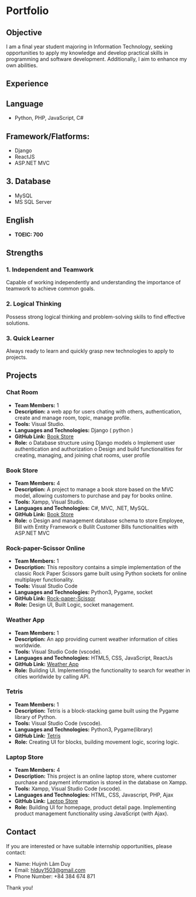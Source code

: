 # Portfolio
## Objective
I am a final year student majoring in Information Technology, seeking opportunities to apply my knowledge and develop practical skills in programming and software development. Additionally, I aim to enhance my own abilities.

## Experience
## Language
- Python, PHP, JavaScript, C#
## Framework/Flatforms:
- Django
- ReactJS
- ASP.NET MVC

## 3. Database
- MySQL
- MS SQL Server

## English 
- **TOEIC:  700**

## Strengths
### 1. Independent and Teamwork
Capable of working independently and understanding the importance of teamwork to achieve common goals.
### 2. Logical Thinking
Possess strong logical thinking and problem-solving skills to find effective solutions.
### 3. Quick Learner
Always ready to learn and quickly grasp new technologies to apply to projects.

## Projects
### Chat Room
- **Team Members:** 1
- **Description:** a web app for users chating with others,  authentication, create and manage room, topic, manage profile.
- **Tools:**  Visual Studio.
- **Languages and Technologies:** Django ( python )
- **GitHub Link:** [Book Store](https://github.com/DuyHuynh153/Chat-Room.git)
- **Role:**
  o	Database structure using Django models
  o	Implement user authentication and authorization
  o	Design and build functionalities for creating, managing, and joining chat rooms, user profile
### Book Store
- **Team Members:** 4
- **Description:** A project to manage a book store based on the MVC model, allowing customers to purchase and pay for books online.
- **Tools:** Xampp, Visual Studio.
- **Languages and Technologies:** C#, MVC, .NET, MySQL.
- **GitHub Link:** [Book Store](https://github.com/aydachettit/BookStore_project.git)
- **Role:**
  o	Design and management database schema to store Employee, Bill with Entity Framework
  o	Bulilt Customer Bills functionalities with ASP.NET MVC 

### Rock-paper-Scissor Online
- **Team Members:** 1
- **Description:** This repository contains a simple implementation of the classic Rock Paper Scissors game built using Python sockets for online multiplayer functionality.
- **Tools:** Visual Studio Code 
- **Languages and Technologies:** Python3, Pygame, socket
- **GitHub Link:** [Rock-paper-Scissor](https://github.com/DuyHuynh153/online-simple-game.git)
- **Role:** Design UI, Built Logic, socket management.
### Weather App
- **Team Members:** 1
- **Description:** An app providing current weather information of cities worldwide.
- **Tools:** Visual Studio Code (vscode).
- **Languages and Technologies:** HTML5, CSS, JavaScript, ReactJs
- **GitHub Link:** [Weather App](https://github.com/DuyHuynh153/Weather-App.git)
- **Role:** Building UI. Implementing the functionality to search for weather in cities worldwide by calling API.

### Tetris
- **Team Members:** 1
- **Description:** Tetris is a block-stacking game built using the Pygame library of Python.
- **Tools:** Visual Studio Code (vscode).
- **Languages and Technologies:** Python3, Pygame(library)
- **GitHub Link:** [Tetris](https://github.com/DuyHuynh153/Tetris.git)
- **Role:** Creating UI for blocks, building movement logic, scoring logic.

### Laptop Store
- **Team Members:** 4
- **Description:** This project is an online laptop store, where customer purchase and payment information is stored in the database on Xampp.
- **Tools:** Xampp, Visual Studio Code (vscode).
- **Languages and Technologies:** HTML, CSS, Javascript, PHP, Ajax
- **GitHub Link:** [Laptop Store](https://github.com/NgKhacDuy/laptopSeller.git)
- **Role:** Building UI for homepage, product detail page. Implementing product management functionality using JavaScript (with Ajax).

## Contact

If you are interested or have suitable internship opportunities, please contact:
- Name: Huỳnh Lâm Duy
- Email: hlduy1503@gmail.com
- Phone Number: +84 384 674 871

Thank you!
